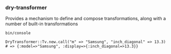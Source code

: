 ### dry-transformer
Provides a mechanism to define and compose transformations, along with a number of built-in transformations
```
bin/console

DryTransformer::Tv.new.call("m" => "Samsung", "inch_diagonal" => 13.3) # => {:model=>"Samsung", :display=>{:inch_diagonal=>13.3}}
```
